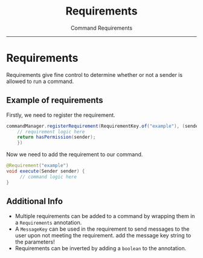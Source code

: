 <center><h1>Requirements</h1></center>
<center><p>Command Requirements</p></center>

---

# Requirements
Requirements give fine control to determine whether or not a sender is allowed to run a command.

## Example of requirements
Firstly, we need to register the requirement.
```java
commandManager.registerRequirement(RequirementKey.of("example"), (sender) -> {
    // requirement logic here
    return hasPermission(sender);
    })
```

Now we need to add the requirement to our command.
```java
@Requirement("example")
void execute(Sender sender) {
     // command logic here
}
```
## Additional Info
* Multiple requirements can be added to a command by wrapping them in a `Requirements` annotation.
* A `MessageKey` can be used in the requirement to send messages to the user upon not meeting the requirement. add the message key string to the parameters!
* Requirements can be inverted by adding a `boolean` to the annotation.
